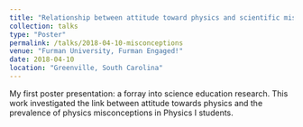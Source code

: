 ```yaml
---
title: "Relationship between attitude toward physics and scientific misconceptions"
collection: talks
type: "Poster"
permalink: /talks/2018-04-10-misconceptions
venue: "Furman University, Furman Engaged!"
date: 2018-04-10
location: "Greenville, South Carolina"
---
```


My first poster presentation: a forray into science education research. This work investigated the link between attitude towards physics and the prevalence of physics misconceptions in Physics I students.

